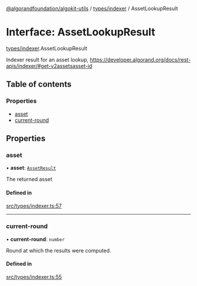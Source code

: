 [@algorandfoundation/algokit-utils](../README.md) / [types/indexer](../modules/types_indexer.md) / AssetLookupResult

# Interface: AssetLookupResult

[types/indexer](../modules/types_indexer.md).AssetLookupResult

Indexer result for an asset lookup, https://developer.algorand.org/docs/rest-apis/indexer/#get-v2assetsasset-id

## Table of contents

### Properties

- [asset](types_indexer.AssetLookupResult.md#asset)
- [current-round](types_indexer.AssetLookupResult.md#current-round)

## Properties

### asset

• **asset**: [`AssetResult`](types_indexer.AssetResult.md)

The returned asset

#### Defined in

[src/types/indexer.ts:57](https://github.com/algorandfoundation/algokit-utils-ts/blob/main/src/types/indexer.ts#L57)

___

### current-round

• **current-round**: `number`

Round at which the results were computed.

#### Defined in

[src/types/indexer.ts:55](https://github.com/algorandfoundation/algokit-utils-ts/blob/main/src/types/indexer.ts#L55)
